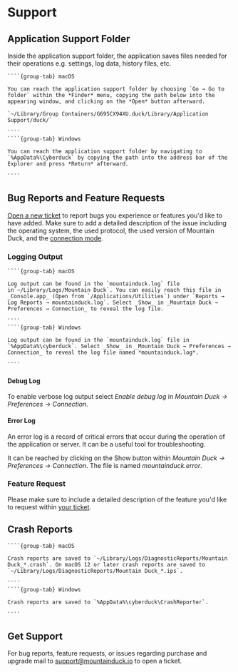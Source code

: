 Support
====

## Application Support Folder

Inside the application support folder, the application saves files needed for their operations e.g. settings, log data, history files, etc.

`````{tabs}
````{group-tab} macOS

You can reach the application support folder by choosing `Go → Go to folder` within the *Finder* menu, copying the path below into the appearing window, and clicking on the *Open* button afterward.

`~/Library/Group Containers/G69SCX94XU.duck/Library/Application Support/duck/`

````
````{group-tab} Windows

You can reach the application support folder by navigating to `%AppData%\Cyberduck` by copying the path into the address bar of the Explorer and press *Return* afterward.

````
`````

## Bug Reports and Feature Requests

[Open a new ticket](mailto:support@mountainduck.io) to report bugs you experience or features you'd like to have added. Make sure to add a detailed description of the issue including the operating system, the used protocol, the used version of Mountain Duck, and the [connection mode](preferences.md#connect-mode).

### Logging Output

`````{tabs}
````{group-tab} macOS

Log output can be found in the `mountainduck.log` file in`~/Library/Logs/Mountain Duck`. You can easily reach this file in _Console.app_ (Open from `/Applications/Utilities`) under `Reports → Log Reports → mountainduck.log`. Select _Show_ in _Mountain Duck → Preferences → Connection_ to reveal the log file.

````
````{group-tab} Windows

Log output can be found in the `mountainduck.log` file in `%AppData%\cyberduck`. Select _Show_ in _Mountain Duck → Preferences → Connection_ to reveal the log file named *mountainduck.log*.

````
`````

#### Debug Log

To enable verbose log output select _Enable debug log_ in _Mountain Duck → Preferences → Connection_.

#### Error Log

An error log is a record of critical errors that occur during the operation of the application or server. It can be a useful tool for troubleshooting.

It can be reached by clicking on the Show button within _Mountain Duck → Preferences → Connection_. The file is named *mountainduck.error*.

### Feature Request

Please make sure to include a detailed description of the feature you'd like to request within [your ticket](mailto:support@mountainduck.io).

## Crash Reports

`````{tabs}
````{group-tab} macOS

Crash reports are saved to `~/Library/Logs/DiagnosticReports/Mountain Duck_*.crash`. On macOS 12 or later crash reports are saved to `~/Library/Logs/DiagnosticReports/Mountain Duck_*.ips`.

````
````{group-tab} Windows

Crash reports are saved to `%AppData%\cyberduck\CrashReporter`.

````
`````

## Get Support

For bug reports, feature requests, or issues regarding purchase and upgrade mail to [support@mountainduck.io](mailto:support@mountainduck.io) to open a ticket.
